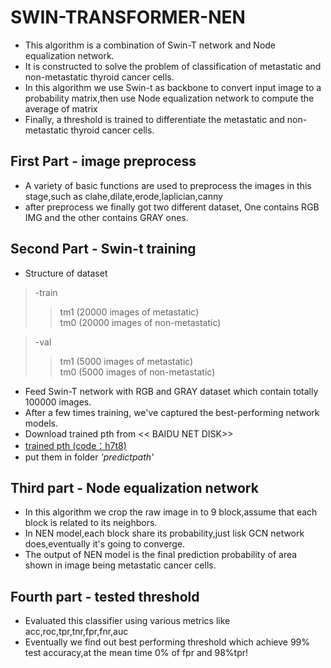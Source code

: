 # SWIN-TRANSFORMER-NEN
- This algorithm is a combination of Swin-T network and Node equalization network.
- It is constructed to solve the problem of classification of metastatic and non-metastatic thyroid cancer cells.
- In this algorithm we use Swin-t as backbone to convert input image to a probability matrix,then use Node equalization
network to compute the average of matrix
- Finally, a threshold is trained to differentiate the metastatic and non-metastatic thyroid cancer cells.

## First Part - image preprocess
- A variety of basic functions are used to preprocess the images in this stage,such as
clahe,dilate,erode,laplician,canny
- after preprocess we finally got two different dataset, One contains RGB IMG and the other contains GRAY ones.

## Second Part - Swin-t training
* Structure of dataset
> -train 
>> tm1 (20000 images of metastatic)  
>> tm0 (20000 images of non-metastatic)  

> -val
>>tm1 (5000 images of metastatic)  
>> tm0 (5000 images of non-metastatic)  

- Feed Swin-T network with RGB and GRAY dataset which contain totally 100000 images.
- After a few times training, we've captured the best-performing network models.
- Download trained pth from << BAIDU NET DISK>> 
- [trained pth (code：h7t8)](链接：https://pan.baidu.com/s/1HAkVu5PmJeRP0mR18R0kvw?pwd=h7t8 
)
- put them in folder _'predictpath'_

## Third part - Node equalization network
- In this algorithm we crop the raw image in to 9 block,assume that each block is related to its neighbors.
- In NEN model,each block share its probability,just lisk GCN network does,eventually it's going to converge.
- The output of NEN model is the final prediction probability of area shown in image being metastatic cancer cells.

## Fourth part - tested  threshold
- Evaluated this classifier using various metrics like acc,roc,tpr,tnr,fpr,fnr,auc 
- Eventually we find out best performing threshold which achieve 99% test accuracy,at the mean time 0% of fpr and 98%tpr!